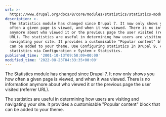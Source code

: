 ```yaml
---
url: >-
  https://www.drupal.org/docs/8/core/modules/statistics/statistics-module-overview
description: >-
  The Statistics module has changed since Drupal 7. It now only shows you how
  often a given page is viewed, and when it was viewed. There is no information
  anymore about who viewed it or the previous page the user visited (referrer
  URL). The statistics are useful in determining how users are visiting and
  navigating your site. It provides a customisable "Popular content" block that
  can be added to your theme. Use Configuring statistics In Drupal 9, configure
  statistics via Configuration > System > Statistics.
published_time: '2001-10-13T09:50:09+00:00'
modified_time: '2022-08-23T04:33:35+00:00'
---
```

The Statistics module has changed since Drupal 7\. It now only shows you how often a given page is viewed, and when it was viewed. There is no information anymore about who viewed it or the previous page the user visited (referrer URL).

The statistics are useful in determining how users are visiting and navigating your site. It provides a customisable "Popular content" block that can be added to your theme.